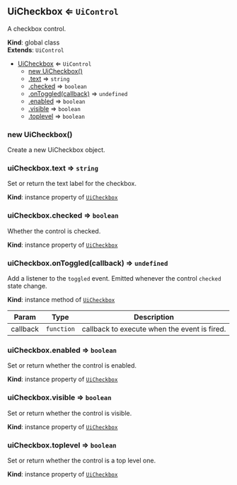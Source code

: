 <a name="UiCheckbox"></a>

## UiCheckbox ⇐ <code>UiControl</code>
A checkbox control.

**Kind**: global class  
**Extends**: <code>UiControl</code>  

* [UiCheckbox](#UiCheckbox) ⇐ <code>UiControl</code>
    * [new UiCheckbox()](#new_UiCheckbox_new)
    * [.text](#UiCheckbox+text) ⇒ <code>string</code>
    * [.checked](#UiCheckbox+checked) ⇒ <code>boolean</code>
    * [.onToggled(callback)](#UiCheckbox+onToggled) ⇒ <code>undefined</code>
    * [.enabled](#) ⇒ <code>boolean</code>
    * [.visible](#) ⇒ <code>boolean</code>
    * [.toplevel](#) ⇒ <code>boolean</code>

<a name="new_UiCheckbox_new"></a>

### new UiCheckbox()
Create a new UiCheckbox object.

<a name="UiCheckbox+text"></a>

### uiCheckbox.text ⇒ <code>string</code>
Set or return the text label for the checkbox.

**Kind**: instance property of [<code>UiCheckbox</code>](#UiCheckbox)  
<a name="UiCheckbox+checked"></a>

### uiCheckbox.checked ⇒ <code>boolean</code>
Whether the control is checked.

**Kind**: instance property of [<code>UiCheckbox</code>](#UiCheckbox)  
<a name="UiCheckbox+onToggled"></a>

### uiCheckbox.onToggled(callback) ⇒ <code>undefined</code>
Add a listener to the `toggled` event. Emitted whenever the control
`checked` state change.

**Kind**: instance method of [<code>UiCheckbox</code>](#UiCheckbox)  

| Param | Type | Description |
| --- | --- | --- |
| callback | <code>function</code> | callback to execute when the event is fired. |

<a name=""></a>

### uiCheckbox.enabled ⇒ <code>boolean</code>
Set or return whether the control is enabled.

**Kind**: instance property of [<code>UiCheckbox</code>](#UiCheckbox)  
<a name=""></a>

### uiCheckbox.visible ⇒ <code>boolean</code>
Set or return whether the control is visible.

**Kind**: instance property of [<code>UiCheckbox</code>](#UiCheckbox)  
<a name=""></a>

### uiCheckbox.toplevel ⇒ <code>boolean</code>
Set or return whether the control is a top level one.

**Kind**: instance property of [<code>UiCheckbox</code>](#UiCheckbox)  
